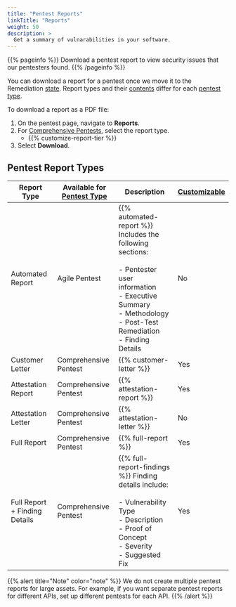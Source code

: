 ```yaml
---
title: "Pentest Reports"
linkTitle: "Reports"
weight: 50
description: >
  Get a summary of vulnarabilities in your software.
---
```


{{% pageinfo %}}
Download a pentest report to view security issues that our pentesters found.
{{% /pageinfo %}}

You can download a report for a pentest once we move it to the Remediation [state](/penteststates/). Report types and their [contents](/platform-deep-dive/pentests/reports/report-contents/) differ for each [pentest type](/platform-deep-dive/pentests/pentest-types/).

To download a report as a PDF file:

1. On the pentest page, navigate to **Reports**.
1. For [Comprehensive Pentests](/getting-started/glossary/#comprehensive-pentest), select the report type.
   - {{% customize-report-tier %}}
1. Select **Download**.

## Pentest Report Types

| Report Type | Available for [Pentest Type](/platform-deep-dive/pentests/pentest-types/) | Description | [Customizable](/platform-deep-dive/pentests/reports/customize-report/) |
|-----|-----|-----|-----|
| Automated Report | Agile Pentest | {{% automated-report %}} Includes the following sections:<br><br>- Pentester user information<br>- Executive Summary<br>- Methodology<br>- Post-Test Remediation<br>- Finding Details | No |
| Customer Letter | Comprehensive Pentest | {{% customer-letter %}} | Yes |
| Attestation Report | Comprehensive Pentest | {{% attestation-report %}} | Yes |
| Attestation Letter | Comprehensive Pentest | {{% attestation-letter %}} | No |
| Full Report | Comprehensive Pentest | {{% full-report %}} | Yes |
| Full Report + Finding Details | Comprehensive Pentest | {{% full-report-findings %}} Finding details include:<br>  <br>- Vulnerability Type <br>- Description <br>- Proof of Concept <br>- Severity <br>- Suggested Fix     | Yes |

{{% alert title="Note" color="note" %}}
We do not create multiple pentest reports for large assets. For example, if you want separate pentest reports for different APIs, set up different pentests for each API.
{{% /alert %}}
